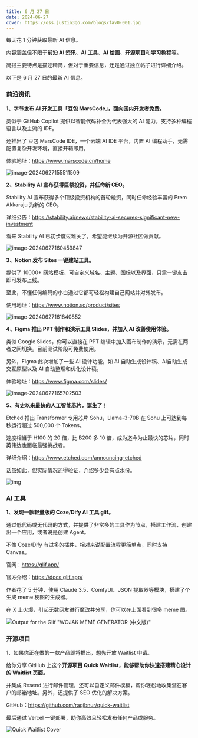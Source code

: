 ```yaml
---
title: 6 月 27 日
date: 2024-06-27
cover: https://oss.justin3go.com/blogs/fav0-001.jpg
---
```


每天花 1 分钟获取最新 AI 信息。

内容涵盖但不限于**前沿 AI 资讯**、**AI 工具**、**AI 绘画**、**开源项目**和**学习教程**等。

简报主要特点是描述精简，但对于重要信息，还是通过独立帖子进行详细介绍。

以下是 6 月 27 日的最新 AI 信息。

### 前沿资讯

**1、字节发布 AI 开发工具「豆包 MarsCode」，面向国内开发者免费。**

类似于 GitHub Copilot 提供以智能代码补全为代表强大的 AI 能力，支持多种编程语言以及主流的 IDE。

还推出了 豆包 MarsCode IDE，一个云端 AI IDE 平台，内置 AI 编程助手，无需配置复杂开发环境，直接开箱即用。

体验地址：https://www.marscode.cn/home

![image-20240627155511509](https://p.ipic.vip/lpy8ei.png)

**2、Stability AI 宣布获得巨额投资，并任命新 CEO。**

Stability AI 宣布获得多个顶级投资机构的首轮融资，同时任命经验丰富的 Prem Akkaraju 为新的 CEO。

详细公告：https://stability.ai/news/stability-ai-secures-significant-new-investment

看来 Stability AI 已初步度过难关了，希望能继续为开源社区做贡献。

![image-20240627160459847](https://p.ipic.vip/y4pguz.png)

**3、Notion 发布 Sites 一键建站工具。**

提供了 10000+ 网站模板，可自定义域名、主题、图标以及界面，只需一键点击即可发布上线。

至此，不懂任何编码的小白通过它都可轻松构建自己网站并对外发布。

使用地址：https://www.notion.so/product/sites

![image-20240627161840852](https://p.ipic.vip/tngw1b.png)

**4、Figma 推出 PPT 制作和演示工具 Slides，并加入 AI 改善使用体验。**

类似 Google Slides，你可以直接在 PPT 编辑中加入画布制作的演示，无需在两者之间切换。目前测试阶段可免费使用。

另外，Figma 此次增加了一些 AI 设计功能，如 AI 自动生成设计稿、AI自动生成交互原型以及 AI 自动整理和优化设计稿。

体验地址：https://www.figma.com/slides/

![image-20240627165702503](https://p.ipic.vip/3x94lq.png)

**5、有史以来最快的人工智能芯片，诞生了！**

Etched 推出 Transformer 专用芯片 Sohu，Llama-3-70B 在 Sohu 上可达到每秒运行超过 500,000 个 Tokens。

速度相当于 H100 的 20 倍，比 B200 多 10 倍，成为迄今为止最快的芯片，同时英伟达也面临最强挑战者。

详细介绍：https://www.etched.com/announcing-etched

话虽如此，但实际情况还得验证，介绍多少会有点水份。

![img](https://p.ipic.vip/i3inq6.png)



### AI 工具

**1、发现一款轻量版的 Coze/Dify AI 工具 glif。**

通过低代码或无代码的方式，并提供了非常多的工具作为节点，搭建工作流，创建出一个应用，或者说是创建 Agent。

不像 Coze/Dify 有过多的插件，相对来说配置流程更简单点，同时支持 Canvas。

官网：https://glif.app/

官方介绍：https://docs.glif.app/

作者花了 5 分钟，使用 Claude 3.5、ComfyUI、JSON 提取器等模块，搭建了个生成 meme 梗图的生成器。

在 X 上火爆，引起无数网友进行魔改并分享，你可以在上面看到很多 meme 图。

![Output for the Glif "WOJAK MEME GENERATOR (中文版)"](https://p.ipic.vip/6xwf9k.png)





### 开源项目

1、如果你正在做的一款产品即将推出，想先开放 Waitlist 申请。

给你分享 GitHub 上这个**开源项目 Quick Waitlist，能够帮助你快速搭建精心设计的 Waitlist 页面。**

并集成 Resend 进行邮件管理，还可以自定义邮件模板，帮你轻松地收集潜在客户的邮箱地址。另外，还提供了 SEO 优化的解决方案。

GitHub：https://github.com/raqibnur/quick-waitlist

最后通过 Vercel 一键部署，助你高效且轻松发布任何产品或服务。

![Quick Waitlist Cover](https://p.ipic.vip/yev63p.png)